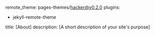 remote_theme: pages-themes/hacker@v0.2.0
plugins:
- jekyll-remote-theme

title: [About]
description: [A short description of your site's purpose]
